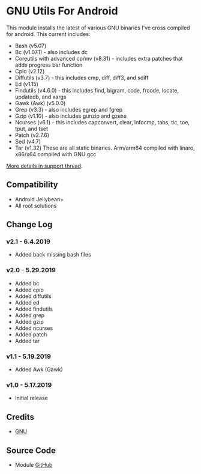 # GNU Utils For Android
This module installs the latest of various GNU binaries I've cross compiled for android. This current includes:
* Bash (v5.07)
* Bc (v1.07.1) - also includes dc
* Coreutils with advanced cp/mv (v8.31) - includes extra patches that adds progress bar function
* Cpio (v2.12)
* Diffutils (v3.7) - this includes cmp, diff, diff3, and sdiff
* Ed (v1.15)
* Findutils (v4.6.0) - this includes find, bigram, code, frcode, locate, updatedb, and xargs
* Gawk (Awk) (v5.0.0)
* Grep (v3.3) - also includes egrep and fgrep
* Gzip (v1.10) - also includes gunzip and gzexe
* Ncurses (v6.1) - this includes capconvert, clear, infocmp, tabs, tic, toe, tput, and tset
* Patch (v2.7.6)
* Sed (v4.7)
* Tar (v1.32)
These are all static binaries. Arm/arm64 compiled with linaro, x86/x64 compiled with GNU gcc

[More details in support thread](https://forum.xda-developers.com/android/software-hacking/mods-zackptg5-s-misc-projects-t3881164).

## Compatibility
* Android Jellybean+
* All root solutions

## Change Log

### v2.1 - 6.4.2019
* Added back missing bash files

### v2.0 - 5.29.2019
* Added bc
* Added cpio
* Added diffutils
* Added ed
* Added findutils
* Added grep
* Added gzip
* Added ncurses
* Added patch
* Added tar

### v1.1 - 5.19.2019
* Added Awk (Gawk)

### v1.0 - 5.17.2019
* Initial release

## Credits
* [GNU](https://www.gnu.org/software)

## Source Code
* Module [GitHub](https://github.com/Zackptg5/GNU-Utils-Android)

